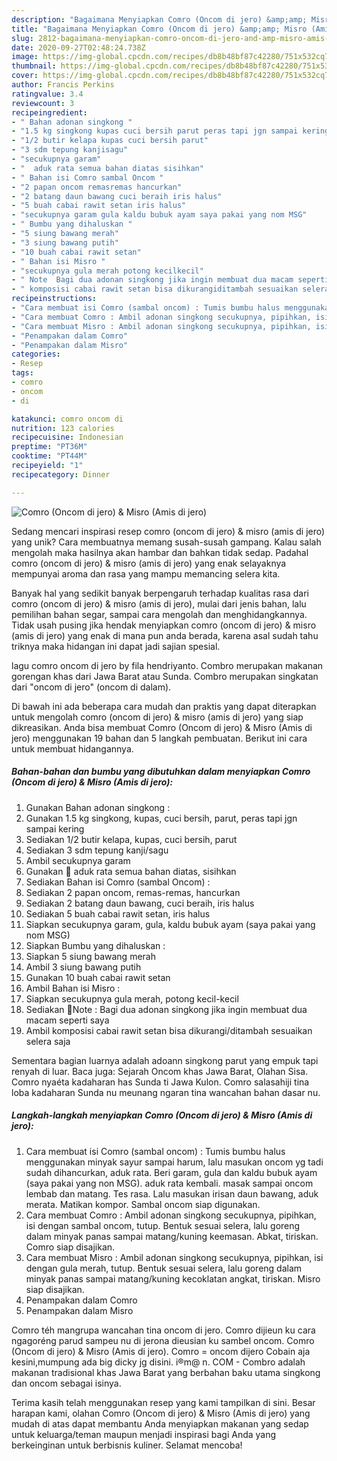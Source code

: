 ```yaml
---
description: "Bagaimana Menyiapkan Comro (Oncom di jero) &amp;amp; Misro (Amis di jero), Menggugah Selera"
title: "Bagaimana Menyiapkan Comro (Oncom di jero) &amp;amp; Misro (Amis di jero), Menggugah Selera"
slug: 2812-bagaimana-menyiapkan-comro-oncom-di-jero-and-amp-misro-amis-di-jero-menggugah-selera
date: 2020-09-27T02:48:24.738Z
image: https://img-global.cpcdn.com/recipes/db8b48bf87c42280/751x532cq70/comro-oncom-di-jero-misro-amis-di-jero-foto-resep-utama.jpg
thumbnail: https://img-global.cpcdn.com/recipes/db8b48bf87c42280/751x532cq70/comro-oncom-di-jero-misro-amis-di-jero-foto-resep-utama.jpg
cover: https://img-global.cpcdn.com/recipes/db8b48bf87c42280/751x532cq70/comro-oncom-di-jero-misro-amis-di-jero-foto-resep-utama.jpg
author: Francis Perkins
ratingvalue: 3.4
reviewcount: 3
recipeingredient:
- " Bahan adonan singkong "
- "1.5 kg singkong kupas cuci bersih parut peras tapi jgn sampai kering"
- "1/2 butir kelapa kupas cuci bersih parut"
- "3 sdm tepung kanjisagu"
- "secukupnya garam"
- "  aduk rata semua bahan diatas sisihkan"
- " Bahan isi Comro sambal Oncom "
- "2 papan oncom remasremas hancurkan"
- "2 batang daun bawang cuci beraih iris halus"
- "5 buah cabai rawit setan iris halus"
- "secukupnya garam gula kaldu bubuk ayam saya pakai yang nom MSG"
- " Bumbu yang dihaluskan "
- "5 siung bawang merah"
- "3 siung bawang putih"
- "10 buah cabai rawit setan"
- " Bahan isi Misro "
- "secukupnya gula merah potong kecilkecil"
- " Note  Bagi dua adonan singkong jika ingin membuat dua macam seperti saya"
- " komposisi cabai rawit setan bisa dikurangiditambah sesuaikan selera saja"
recipeinstructions:
- "Cara membuat isi Comro (sambal oncom) : Tumis bumbu halus menggunakan minyak sayur sampai harum, lalu masukan oncom yg tadi sudah dihancurkan, aduk rata. Beri garam, gula dan kaldu bubuk ayam (saya pakai yang non MSG). aduk rata kembali. masak sampai oncom lembab dan matang. Tes rasa. Lalu masukan irisan daun bawang, aduk merata. Matikan kompor. Sambal oncom siap digunakan."
- "Cara membuat Comro : Ambil adonan singkong secukupnya, pipihkan, isi dengan sambal oncom, tutup. Bentuk sesuai selera, lalu goreng dalam minyak panas sampai matang/kuning keemasan. Abkat, tiriskan. Comro siap disajikan."
- "Cara membuat Misro : Ambil adonan singkong secukupnya, pipihkan, isi dengan gula merah, tutup. Bentuk sesuai selera, lalu goreng dalam minyak panas sampai matang/kuning kecoklatan angkat, tiriskan. Misro siap disajikan."
- "Penampakan dalam Comro"
- "Penampakan dalam Misro"
categories:
- Resep
tags:
- comro
- oncom
- di

katakunci: comro oncom di 
nutrition: 123 calories
recipecuisine: Indonesian
preptime: "PT36M"
cooktime: "PT44M"
recipeyield: "1"
recipecategory: Dinner

---
```



![Comro (Oncom di jero) &amp; Misro (Amis di jero)](https://img-global.cpcdn.com/recipes/db8b48bf87c42280/751x532cq70/comro-oncom-di-jero-misro-amis-di-jero-foto-resep-utama.jpg)

Sedang mencari inspirasi resep comro (oncom di jero) &amp; misro (amis di jero) yang unik? Cara membuatnya memang susah-susah gampang. Kalau salah mengolah maka hasilnya akan hambar dan bahkan tidak sedap. Padahal comro (oncom di jero) &amp; misro (amis di jero) yang enak selayaknya mempunyai aroma dan rasa yang mampu memancing selera kita.

Banyak hal yang sedikit banyak berpengaruh terhadap kualitas rasa dari comro (oncom di jero) &amp; misro (amis di jero), mulai dari jenis bahan, lalu pemilihan bahan segar, sampai cara mengolah dan menghidangkannya. Tidak usah pusing jika hendak menyiapkan comro (oncom di jero) &amp; misro (amis di jero) yang enak di mana pun anda berada, karena asal sudah tahu triknya maka hidangan ini dapat jadi sajian spesial.

lagu comro oncom di jero by fila hendriyanto. Combro merupakan makanan gorengan khas dari Jawa Barat atau Sunda. Combro merupakan singkatan dari &#34;oncom di jero&#34; (oncom di dalam).


Di bawah ini ada beberapa cara mudah dan praktis yang dapat diterapkan untuk mengolah comro (oncom di jero) &amp; misro (amis di jero) yang siap dikreasikan. Anda bisa membuat Comro (Oncom di jero) &amp; Misro (Amis di jero) menggunakan 19 bahan dan 5 langkah pembuatan. Berikut ini cara untuk membuat hidangannya.

<!--inarticleads1-->

##### Bahan-bahan dan bumbu yang dibutuhkan dalam menyiapkan Comro (Oncom di jero) &amp; Misro (Amis di jero):

1. Gunakan  Bahan adonan singkong :
1. Gunakan 1.5 kg singkong, kupas, cuci bersih, parut, peras tapi jgn sampai kering
1. Sediakan 1/2 butir kelapa, kupas, cuci bersih, parut
1. Sediakan 3 sdm tepung kanji/sagu
1. Ambil secukupnya garam
1. Gunakan  🍠 aduk rata semua bahan diatas, sisihkan
1. Sediakan  Bahan isi Comro (sambal Oncom) :
1. Sediakan 2 papan oncom, remas-remas, hancurkan
1. Sediakan 2 batang daun bawang, cuci beraih, iris halus
1. Sediakan 5 buah cabai rawit setan, iris halus
1. Siapkan secukupnya garam, gula, kaldu bubuk ayam (saya pakai yang nom MSG)
1. Siapkan  Bumbu yang dihaluskan :
1. Siapkan 5 siung bawang merah
1. Ambil 3 siung bawang putih
1. Gunakan 10 buah cabai rawit setan
1. Ambil  Bahan isi Misro :
1. Siapkan secukupnya gula merah, potong kecil-kecil
1. Sediakan  🍠Note : Bagi dua adonan singkong jika ingin membuat dua macam seperti saya
1. Ambil  komposisi cabai rawit setan bisa dikurangi/ditambah sesuaikan selera saja


Sementara bagian luarnya adalah adoann singkong parut yang empuk tapi renyah di luar. Baca juga: Sejarah Oncom khas Jawa Barat, Olahan Sisa. Comro nyaéta kadaharan has Sunda ti Jawa Kulon. Comro salasahiji tina loba kadaharan Sunda nu meunang ngaran tina wancahan bahan dasar nu. 

<!--inarticleads2-->

##### Langkah-langkah menyiapkan Comro (Oncom di jero) &amp; Misro (Amis di jero):

1. Cara membuat isi Comro (sambal oncom) : Tumis bumbu halus menggunakan minyak sayur sampai harum, lalu masukan oncom yg tadi sudah dihancurkan, aduk rata. Beri garam, gula dan kaldu bubuk ayam (saya pakai yang non MSG). aduk rata kembali. masak sampai oncom lembab dan matang. Tes rasa. Lalu masukan irisan daun bawang, aduk merata. Matikan kompor. Sambal oncom siap digunakan.
1. Cara membuat Comro : Ambil adonan singkong secukupnya, pipihkan, isi dengan sambal oncom, tutup. Bentuk sesuai selera, lalu goreng dalam minyak panas sampai matang/kuning keemasan. Abkat, tiriskan. Comro siap disajikan.
1. Cara membuat Misro : Ambil adonan singkong secukupnya, pipihkan, isi dengan gula merah, tutup. Bentuk sesuai selera, lalu goreng dalam minyak panas sampai matang/kuning kecoklatan angkat, tiriskan. Misro siap disajikan.
1. Penampakan dalam Comro
1. Penampakan dalam Misro


Comro téh mangrupa wancahan tina oncom di jero. Comro dijieun ku cara ngagoréng parud sampeu nu di jerona dieusian ku sambel oncom. Comro (Oncom di jero) &amp; Misro (Amis di jero). Comro = oncom dijero Cobain aja kesini,mumpung ada big dicky jg disini. i®m@ n. COM - Combro adalah makanan tradisional khas Jawa Barat yang berbahan baku utama singkong dan oncom sebagai isinya. 

Terima kasih telah menggunakan resep yang kami tampilkan di sini. Besar harapan kami, olahan Comro (Oncom di jero) &amp; Misro (Amis di jero) yang mudah di atas dapat membantu Anda menyiapkan makanan yang sedap untuk keluarga/teman maupun menjadi inspirasi bagi Anda yang berkeinginan untuk berbisnis kuliner. Selamat mencoba!
